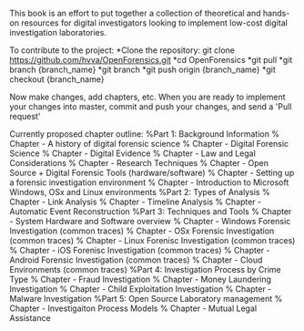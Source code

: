 This book is an effort to put together a collection of theoretical and hands-on resources for digital investigators looking to implement low-cost digital investigation laboratories.

To contribute to the project:
*Clone the repository: git clone https://github.com/hvva/OpenForensics.git
*cd OpenForensics
*git pull
*git branch {branch_name}
*git branch
*git push origin {branch_name}
*git checkout {branch_name}

Now make changes, add chapters, etc. When you are ready to implement your changes into master, commit and push your changes, and send a 'Pull request'

Currently proposed chapter outline:
%Part 1: Background Information
% Chapter - A history of digital forensic science
% Chapter - Digital Forensic Science
% Chapter - Digital Evidence
% Chapter - Law and Legal Considerations
% Chapter - Research Techniques
% Chapter - Open Source + Digital Forensic Tools (hardware/software)
% Chapter - Setting up a forensic investigation environment
% Chapter - Introduction to Microsoft Windows, OSx and Linux environments
%Part 2: Types of Analysis
% Chapter - Link Analysis
% Chapter - Timeline Analysis
% Chapter - Automatic Event Reconstruction
%Part 3: Techniques and Tools
% Chapter - System Hardware and Software overview
% Chapter - Windows Forensic Investigation (common traces)
% Chapter - OSx Forensic Investigation (common traces)
% Chapter - Linux Forenisc Investigation (common traces)
% Chapter - iOS Forenisc Investigation (common traces)
% Chapter - Android Forensic Investigation (common traces)
% Chapter - Cloud Environments (common traces)
%Part 4: Investigation Process by Crime Type
% Chapter - Fraud Investigation
% Chapter - Money Laundering Investigation
% Chapter - Child Exploitation Investigation
% Chapter - Malware Investigation
%Part 5: Open Source Laboratory management
% Chapter - Investigaiton Process Models
% Chapter - Mutual Legal Assistance
